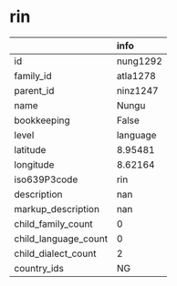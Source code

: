 # rin
|                      | info     |
|:---------------------|:---------|
| id                   | nung1292 |
| family_id            | atla1278 |
| parent_id            | ninz1247 |
| name                 | Nungu    |
| bookkeeping          | False    |
| level                | language |
| latitude             | 8.95481  |
| longitude            | 8.62164  |
| iso639P3code         | rin      |
| description          | nan      |
| markup_description   | nan      |
| child_family_count   | 0        |
| child_language_count | 0        |
| child_dialect_count  | 2        |
| country_ids          | NG       |